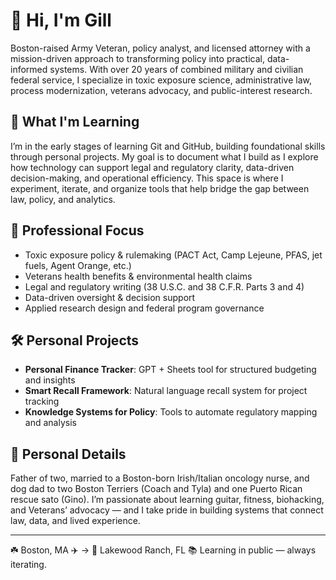 # 👋 Hi, I'm Gill

Boston-raised Army Veteran, policy analyst, and licensed attorney with a mission-driven approach to transforming policy into practical, data-informed systems. With over 20 years of combined military and civilian federal service, I specialize in toxic exposure science, administrative law, process modernization, veterans advocacy, and public-interest research.

## 🧠 What I'm Learning
I’m in the early stages of learning Git and GitHub, building foundational skills through personal projects. My goal is to document what I build as I explore how technology can support legal and regulatory clarity, data-driven decision-making, and operational efficiency. This space is where I experiment, iterate, and organize tools that help bridge the gap between law, policy, and analytics.

## 💼 Professional Focus
- Toxic exposure policy & rulemaking (PACT Act, Camp Lejeune, PFAS, jet fuels, Agent Orange, etc.)
- Veterans health benefits & environmental health claims
- Legal and regulatory writing (38 U.S.C. and 38 C.F.R. Parts 3 and 4)
- Data-driven oversight & decision support
- Applied research design and federal program governance

## 🛠️ Personal Projects
- **Personal Finance Tracker**: GPT + Sheets tool for structured budgeting and insights
- **Smart Recall Framework**: Natural language recall system for project tracking
- **Knowledge Systems for Policy**: Tools to automate regulatory mapping and analysis

## 🧬 Personal Details
Father of two, married to a Boston-born Irish/Italian oncology nurse, and dog dad to two Boston Terriers (Coach and Tyla) and one Puerto Rican rescue sato (Gino). I’m passionate about learning guitar, fitness, biohacking, and Veterans’ advocacy — and I take pride in building systems that connect law, data, and lived experience.

---

☘️ Boston, MA ✈️ → 🌴 Lakewood Ranch, FL
📚 Learning in public — always iterating.
